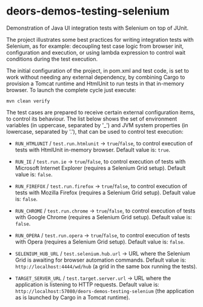 # deors-demos-testing-selenium

Demonstration of Java UI integration tests with Selenium on top of JUnit.

The project illustrates some best practices for writing integration tests with Selenium, as for example: decoupling test case logic from browser init, configuration and execution, or using lambda expression to control wait conditions during the test execution.

The initial configuration of the project, in pom.xml and test code, is set to work without needing any external dependency, by combining Cargo to provision a Tomcat runtime and HtmlUnit to run tests in that in-memory browser. To launch the complete cycle just execute:

	mvn clean verify

The test cases are prepared to receive certain external configuration items, to control its behaviour. The list below shows the set of environment variables (in uppercase, separated by '_') and JVM system properties (in lowercase, separated by '.'), that can be used to control test execution:

* `RUN_HTMLUNIT` / `test.run.htmlunit` -> `true`/`false`, to control execution of tests with HtmlUnit in-memory browser. Default value is: `true`.

* `RUN_IE` / `test.run.ie` -> `true`/`false`, to control execution of tests with Microsoft Internet Explorer (requires a Selenium Grid setup). Default value is: `false`.

* `RUN_FIREFOX` / `test.run.firefox` -> `true`/`false`, to control execution of tests with Mozilla Firefox (requires a Selenium Grid setup). Default value is: `false`.

* `RUN_CHROME` / `test.run.chrome` -> `true`/`false`, to control execution of tests with Google Chrome (requires a Selenium Grid setup). Default value is: `false`.

* `RUN_OPERA` / `test.run.opera` -> `true`/`false`, to control execution of tests with Opera (requires a Selenium Grid setup). Default value is: `false`.

* `SELENIUM_HUB_URL` / `test.selenium.hub.url` -> URL where the Selenium Grid is awaiting for browser automation commands. Default value is: `http://localhost:4444/wd/hub` (a grid in the same box running the tests).

* `TARGET_SERVER_URL` / `test.target.server.url` -> URL where the application is listening to HTTP requests. Default value is: `http://localhost:57080/deors-demos-testing-selenium` (the application as is launched by Cargo in a Tomcat runtime).
